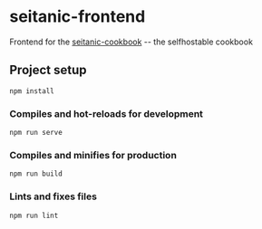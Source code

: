 # seitanic-frontend

Frontend for the [seitanic-cookbook](https://github.com/morbatex/seitanic-cookbook/) -- the selfhostable cookbook


## Project setup
```
npm install
```

### Compiles and hot-reloads for development
```
npm run serve
```

### Compiles and minifies for production
```
npm run build
```

### Lints and fixes files
```
npm run lint
```
